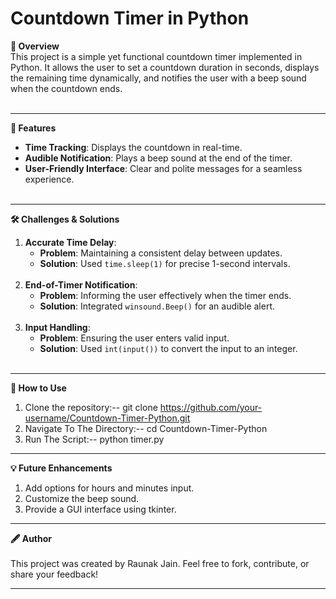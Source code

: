 # Countdown Timer in Python

<b>📜 Overview</b> <br>
This project is a simple yet functional countdown timer implemented in Python. It allows the user to set a countdown duration in seconds, displays the remaining time dynamically, and notifies the user with a beep sound when the countdown ends. <br><br>

---

<b>🚀 Features</b> <br>
- **Time Tracking**: Displays the countdown in real-time. <br>
- **Audible Notification**: Plays a beep sound at the end of the timer. <br>
- **User-Friendly Interface**: Clear and polite messages for a seamless experience. <br><br>

---

<b>🛠️ Challenges & Solutions</b> <br>
1. **Accurate Time Delay**: <br>
   - **Problem**: Maintaining a consistent delay between updates. <br>
   - **Solution**: Used `time.sleep(1)` for precise 1-second intervals. <br><br>
2. **End-of-Timer Notification**: <br>
   - **Problem**: Informing the user effectively when the timer ends. <br>
   - **Solution**: Integrated `winsound.Beep()` for an audible alert. <br><br>
3. **Input Handling**: <br>
   - **Problem**: Ensuring the user enters valid input. <br>
   - **Solution**: Used `int(input())` to convert the input to an integer. <br><br>

---

<b>📝 How to Use</b> <br>
1. Clone the repository:--  git clone https://github.com/your-username/Countdown-Timer-Python.git <br>
2. Navigate To The Directory:--  cd Countdown-Timer-Python <br>
3. Run The Script:-- python timer.py

---

<b> 💡 Future Enhancements</b> <br>
1. Add options for hours and minutes input. <br>
2. Customize the beep sound. <br>
3. Provide a GUI interface using tkinter. <br>

---

<b> 🖋️ Author </b> <br>
<br>
This project was created by Raunak Jain. Feel free to fork, contribute, or share your feedback!

---
